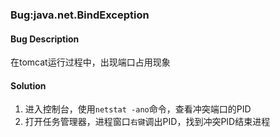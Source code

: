 ### Bug:java.net.BindException

#### Bug Description
在tomcat运行过程中，出现端口占用现象

#### Solution

1. 进入控制台，使用`netstat -ano`命令，查看冲突端口的PID
2. 打开任务管理器，进程窗口`右键`调出PID，找到冲突PID结束进程

